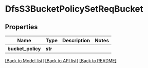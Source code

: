# DfsS3BucketPolicySetReqBucket

## Properties
Name | Type | Description | Notes
------------ | ------------- | ------------- | -------------
**bucket_policy** | **str** |  | 

[[Back to Model list]](../README.md#documentation-for-models) [[Back to API list]](../README.md#documentation-for-api-endpoints) [[Back to README]](../README.md)


